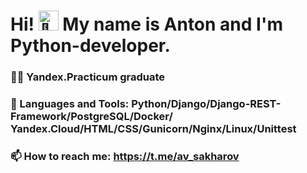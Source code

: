 # Hi! <picture><source srcset="https://fonts.gstatic.com/s/e/notoemoji/latest/1f44b/512.webp" type="image/webp"><img src="https://fonts.gstatic.com/s/e/notoemoji/latest/1f44b/512.gif" alt="👋" width="32" height="32"></picture> My name is Anton and I'm Python-developer.

### 👨‍🎓 Yandex.Practicum graduate

### 📄 Languages and Tools: Python/Django/Django-REST-Framework/PostgreSQL/Docker/  Yandex.Cloud/HTML/CSS/Gunicorn/Nginx/Linux/Unittest

### 📫 How to reach me: https://t.me/av_sakharov
<!--
**antsakharov/antsakharov** is a ✨ _special_ ✨ repository because its `README.md` (this file) appears on your GitHub profile.

Here are some ideas to get you started:

- 🔭 I’m currently working on ...
- 🌱 I’m currently learning ...
- 👯 I’m looking to collaborate on ...
- 🤔 I’m looking for help with ...
- 💬 Ask me about ...
- 📫 How to reach me: ...
- 😄 Pronouns: ...
- ⚡ Fun fact: ...
-->
